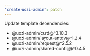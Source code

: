 ```yaml
---
"create-uozi-admin": patch
---
```


Update template dependencies:
- @uozi-admin/curd@^3.10.3
- @uozi-admin/layout-antdv@^1.2.4
- @uozi-admin/request@^2.5.2
- @uozi-admin/shared-config@^0.4.5

